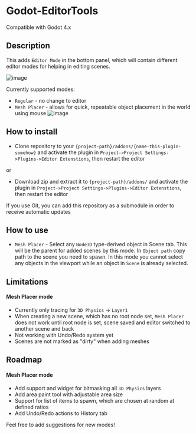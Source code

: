 # Godot-EditorTools
Compatible with Godot 4.x

## Description
This adds `Editor Mode` in the bottom panel, which will contain different editor modes for helping in editing scenes.

![image](https://user-images.githubusercontent.com/17231482/225731162-14b013e4-fc29-4643-ab0a-e89d0daee1d9.png)

Currently supported modes:
- `Regular` - no change to editor
- `Mesh Placer` - allows for quick, repeatable object placement in the world using mouse
![image](https://user-images.githubusercontent.com/17231482/225785870-f1077d34-007b-4da4-abbe-1c2a49944ddc.png)


## How to install
- Clone repository to your `{project-path}/addons/{name-this-plugin-somehow}` and activate the plugin in `Project->Project Settings->Plugins->Editor Extenstions`, then restart the editor

or
- Download zip and extract it to `{project-path}/addons/` and activate the plugin in `Project->Project Settings->Plugins->Editor Extenstions`, then restart the editor

If you use Git, you can add this repository as a submodule in order to receive automatic updates

## How to use
- `Mesh Placer` - Select any `Node3D` type-derived object in Scene tab. This will be the parent for added scenes by this mode. In `Object path` copy path to the scene you need to spawn. In this mode you cannot select any objects in the viewport while an object in `Scene` is already selected.

## Limitations

#### Mesh Placer mode
- Currently only tracing for `3D Physics` -> `Layer1`
- When creating a new scene, which has no root node set, `Mesh Placer` does not work until root node is set, scene saved and editor switched to another scene and back
- Not working with Undo/Redo system yet
- Scenes are not marked as "dirty" when adding meshes

## Roadmap

#### Mesh Placer mode
- Add support and widget for bitmasking all `3D Physics` layers
- Add area paint tool with adjustable area size
- Support for list of items to spawn, which are chosen at random at defined ratios
- Add Undo/Redo actions to History tab

Feel free to add suggestions for new modes!
